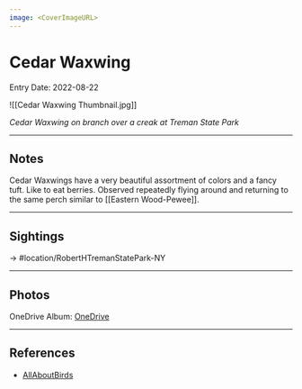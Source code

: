 ```yaml
---
image: <CoverImageURL>
---
```


# Cedar Waxwing
Entry Date: 2022-08-22

![[Cedar Waxwing Thumbnail.jpg]]

*Cedar Waxwing on branch over a creak at Treman State Park*

---------------------------------------------------------------
## Notes
Cedar Waxwings have a very beautiful assortment of colors and a fancy tuft. Like to eat berries. Observed repeatedly flying around and returning to the same perch similar to [[Eastern Wood-Pewee]].

---------------------------------------------------------------
## Sightings

-> #location/RobertHTremanStatePark-NY 


---------------------------------------------------------------
## Photos
OneDrive Album: [OneDrive](https://1drv.ms/u/s!AvaIuMdCo_w-7RdTSXXbmGOEc4GU?e=L0vcda)

---------------------------------------------------------------
## References
- [AllAboutBirds](https://www.allaboutbirds.org/guide/Cedar_Waxwing/overview)